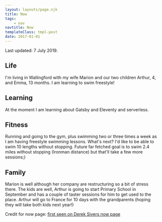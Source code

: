 ```yaml
---
layout: layouts/page.njk
title: Now
tags:
    - nav
navtitle: Now
templateClass: tmpl-post
date: 2017-01-01
---
```


Last updated: 7 July 2019.

## Life

I'm living in Wallingford with my wife Marion and our two children Arthur, 4, and Emma, 13 months. I am learning to swim freestyle!

## Learning

At the moment I am learning about Gatsby and Eleventy and serverless.

## Fitness

Running and going to the gym, plus swimming two or three times a week as I am having freestyle swimming lessons. What's next? I'd like to be able to swim 10 lengths without stopping. Future far fetched goal is to swim 2.4 miles without stopping (Ironman distance) but that'll take a few more sessions;)

## Family

Marion is well although her company are restructuring so a bit of stress there. The kids are well, Arthur is going to start Primary School in September and has a couple of taster sessions for him to get used to the place. Arthur will go to France for 10 days with the grandparents (hoping they will take both kids next year!)

Credit for now page: [first seen on Derek Sivers now page](https://sivers.org/now)
